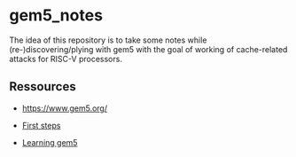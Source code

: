 # gem5_notes

The idea of this repository is to take some notes while (re-)discovering/plying with gem5 with the goal of working of cache-related attacks for RISC-V processors.

## Ressources

- https://www.gem5.org/

- [First steps](https://www.gem5.org/getting_started/)

- [Learning gem5](https://www.gem5.org/documentation/learning_gem5/introduction/)